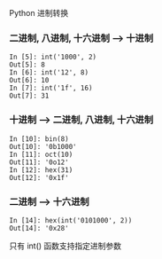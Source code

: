 Python 进制转换

### 二进制, 八进制, 十六进制 --> 十进制

```
In [5]: int('1000', 2)
Out[5]: 8
In [6]: int('12', 8)
Out[6]: 10
In [7]: int('1f', 16)
Out[7]: 31
```

### 十进制 --> 二进制, 八进制, 十六进制

```
In [10]: bin(8)
Out[10]: '0b1000'
In [11]: oct(10)
Out[11]: '0o12'
In [12]: hex(31)
Out[12]: '0x1f'
```

### 二进制 --> 十六进制

```
In [14]: hex(int('0101000', 2))
Out[14]: '0x28'
```

只有 int() 函数支持指定进制参数